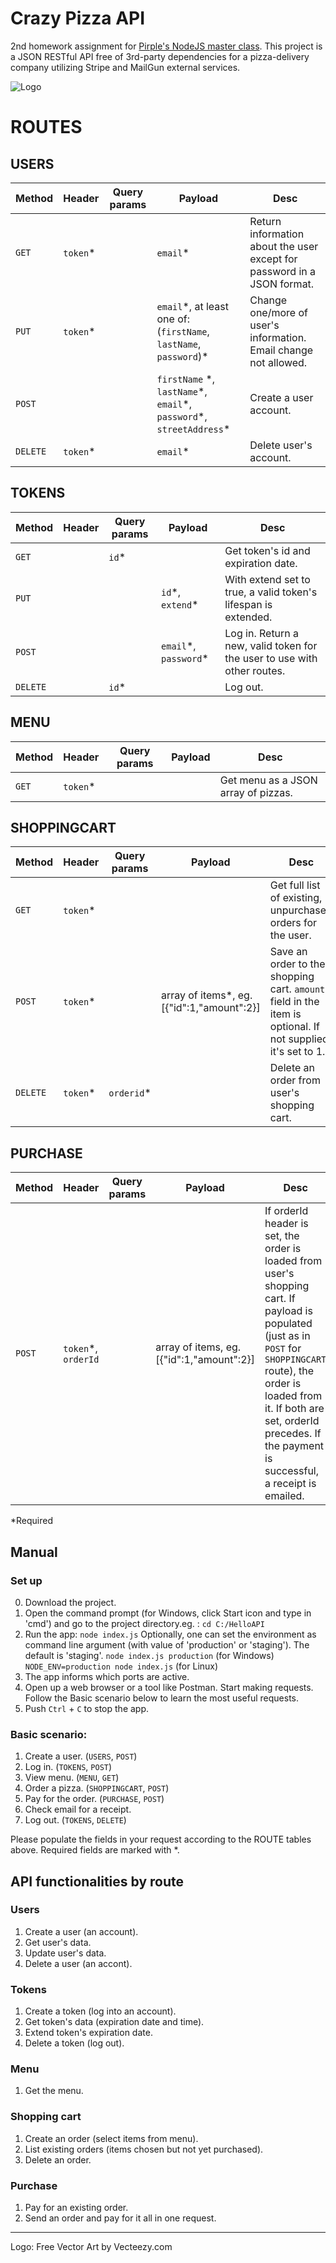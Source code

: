 # Crazy Pizza API
2nd homework assignment for [Pirple's NodeJS master class](https://pirple.thinkific.com/courses/the-nodejs-master-class).
This project is a JSON RESTful API free of 3rd-party dependencies for a pizza-delivery company utilizing Stripe and MailGun external services.

![Logo]()

# ROUTES

## USERS

|Method|Header|Query params|Payload|Desc|
|------|---------------|----------------|----------------|----------------|
|`GET`   |`token`* ||`email`\*|Return information about the user except for password in a JSON format.|
|`PUT`   |`token`* ||`email`*, at least one of: \(`firstName`, `lastName`, `password`\)\*| Change one/more of user's information. Email change not allowed.|
|`POST`  | | | `firstName` *, `lastName`\*, `email`\*, `password`\*, `streetAddress`\*|Create a user account.|
|`DELETE`|`token`* ||`email`* |Delete user's account.|

## TOKENS
|Method|Header|Query params|Payload|Desc|
|------|---------------|----------------|----------------|----------------|
|`GET`   ||`id`\*||Get token's id and expiration date.|
|`PUT`   |||`id`\*, `extend`\*|With extend set to true, a valid token's lifespan is extended.|
|`POST`  ||| `email`\*, `password`\* |Log in. Return a new, valid token for the user to use with other routes.|
|`DELETE`||`id`\*||Log out.|

## MENU

|Method|Header|Query params|Payload|Desc|
|------|---------------|----------------|----------------|----------------|
|`GET` |`token`*|||Get menu as a JSON array of pizzas. |

## SHOPPINGCART
|Method|Header|Query params|Payload|Desc|
|------|---------------|----------------|----------------|----------------|
|`GET`   |`token`\*|||Get full list of existing, unpurchased orders for the user.|
|`POST`   |`token`\* ||array of items*, eg. [{"id":1,"amount":2}]|Save an order to the shopping cart. `amount` field in the item is optional. If not supplied, it's set to 1.|
|`DELETE`|`token`\* |`orderid`\*||Delete an order from user's shopping cart.|

## PURCHASE
|Method|Header|Query params|Payload|Desc|
|------|---------------|----------------|----------------|----------------|
|`POST`  |`token`*, `orderId`||array of items, eg. [{"id":1,"amount":2}]| If orderId header is set, the order is loaded from user's shopping cart. If payload is populated (just as in `POST` for `SHOPPINGCART` route), the order is loaded from it. If both are set, orderId precedes. If the payment is successful, a receipt is emailed.|

*Required

## Manual

### Set up
0. Download the project.
1. Open the command prompt (for Windows, click Start icon and type in 'cmd') and go to the project directory.eg. :
`cd C:/HelloAPI`
2. Run the app:
`node index.js`
Optionally, one can set the environment as command line argument (with value of 'production' or 'staging'). The default is 'staging'.
`node index.js production` (for Windows)
`NODE_ENV=production node index.js` (for Linux)
3. The app informs which ports are active.
4. Open up a web browser or a tool like Postman. Start making requests. Follow the Basic scenario below to learn the most useful requests.
5. Push `Ctrl` + `C` to stop the app.

### Basic scenario:
1. Create a user. (`USERS`, `POST`)
2. Log in. (`TOKENS`, `POST`)
3. View menu. (`MENU`, `GET`)
4. Order a pizza. (`SHOPPINGCART`, `POST`)
5. Pay for the order. (`PURCHASE`, `POST`)
6. Check email for a receipt.
7. Log out. (`TOKENS`, `DELETE`)

Please populate the fields in your request according to the ROUTE tables above. Required fields are marked with *.

## API functionalities by route
### Users
1. Create a user (an account).
2. Get user's data.
3. Update user's data.
4. Delete a user (an accont).

### Tokens
1. Create a token (log into an account).
2. Get token's data (expiration date and time).
3. Extend token's expiration date.
4. Delete a token (log out).

### Menu
1. Get the menu.

### Shopping cart
1. Create an order (select items from menu).
2. List existing orders (items chosen but not yet purchased).
3. Delete an order.

### Purchase
1. Pay for an existing order.
2. Send an order and pay for it all in one request.

---
Logo: Free Vector Art by Vecteezy.com
